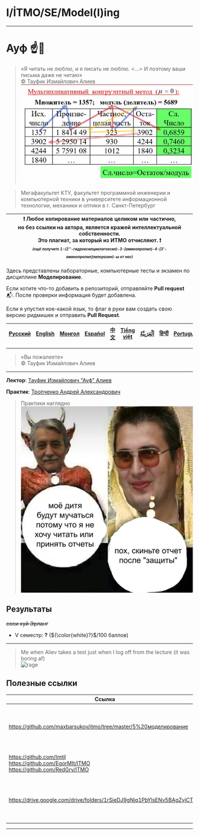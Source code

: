 # I/İTMO/SE/Model(l)ing

---

# Ауф ☝️🐺
> «Я читать не люблю, и я писать не люблю. <...> И поэтому ваши письма даже не читаю»\
© Тауфик Измайлович Алиев
> ![a fucking clock factory lol](/img/charts/arrows.png)

> Мегафакультет КТУ, факультет программной инженерии и компьютерной техники в университете информационной технологии, механики и оптики в г. Санкт-Петербург

| :exclamation: <b>Любое копирование материалов целиком или частично,<br>но без ссылки на автора, является кражей интеллектуальной собственности.<br>Это плагиат, за который из ИТМО отчисляют.</b> :exclamation:<br><sub><sup><i>(ещё получите 1-(2’’-гидроксилциклогексил)-3-[аминопропил]-4-[3’-аминопропил]пиперазин)-ы от нас)</sup></sub></b> |
|---------------------------------------------------------------------------------------------------------------------------------------------------------------------------------------------------------------------------------------------------------------------------------------------------------------------------------------------------|

Здесь представлены лабораторные, компьютерные тесты и экзамен по дисциплине **Моделирование**.

Если хотите что-то добавить в репозиторий, отправляйте **Pull request** :mailbox_with_mail:. После проверки информация будет добавлена.

Если я упустил кое-какой язык, то флаг в руки вам создать свою версию ридмишек и отправить **Pull Request**.

| [<strong>Русский</strong>](https://github.com/XVIIStarPlatinum/itmo/blob/master/Software%20Engineering/Modeling/README.md) | [<strong>English</strong>](https://github.com/XVIIStarPlatinum/itmo/blob/master/Software%20Engineering/Modeling/.docs/README_EN.md) | [<strong>Монгол</strong>](https://github.com/XVIIStarPlatinum/itmo/blob/master/Software%20Engineering/Modeling/.docs/README_MN.md) | [<strong>Español</strong>](https://github.com/XVIIStarPlatinum/itmo/blob/master/Software%20Engineering/Modeling/.docs/README_ES.md) | [<strong>中文</strong>](https://github.com/XVIIStarPlatinum/itmo/blob/master/Software%20Engineering/Modeling/.docs/README_CN.md) | [<strong>Tiếng việt</strong>](https://github.com/XVIIStarPlatinum/itmo/blob/master/Software%20Engineering/Modeling/.docs/README_VN.md) | [<strong><p dir="rtl" lang="ar">اَلْعَرَبِيَّةُ</p></strong>](https://github.com/XVIIStarPlatinum/itmo/blob/master/Software%20Engineering/Modeling/.docs/README_AR.md) | [<strong>हिन्दी</strong>](https://github.com/XVIIStarPlatinum/itmo/blob/master/Software%20Engineering/Modeling/.docs/README_IN.md) | [<strong>Português</strong>](https://github.com/XVIIStarPlatinum/itmo/blob/master/Software%20Engineering/Modeling/.docs/README_PT.md) |
|----------------------------------------------------------------------------------------------------------------------------|-------------------------------------------------------------------------------------------------------------------------------------|------------------------------------------------------------------------------------------------------------------------------------|-------------------------------------------------------------------------------------------------------------------------------------|--------------------------------------------------------------------------------------------------------------------------------|----------------------------------------------------------------------------------------------------------------------------------------|------------------------------------------------------------------------------------------------------------------------------------------------------------------------|------------------------------------------------------------------------------------------------------------------------------------|---------------------------------------------------------------------------------------------------------------------------------------|

---
> «Вы пожалеете»\
© Тауфик Измайлович Алиев
---
**Лектор**: [Тауфик Измайлович "Ауф" Алиев](https://my.itmo.ru/persons/100040)

**Практик**: [Тропченко Андрей Александрович](https://my.itmo.ru/persons/111848)
> Практики наглядно\
> ![Topchenko](/img/memes/my-child-will.png)

## Результаты
<s>соси хуй Эрланг</s>
- V семестр: **?** (${\color{white}?}$/100 баллов)
---

> Me when Aliev takes a test just when I log off from the lecture (it was boring af)\
> ![rage](/img/gifs/rage.gif)

## Полезные ссылки <a name="links"></a>
| Ссылка                                                                                            | Описание                                                                       |
|---------------------------------------------------------------------------------------------------|--------------------------------------------------------------------------------|
| https://github.com/maxbarsukov/itmo/tree/master/5%20моделирование                                 | Лабы от 🦡-а (он сдал самому Ауфу, так что рекомендую вам тоже туда заглянуть) |
| https://github.com/Imtjl <br> https://github.com/EgorMIt/ITMO <br> https://github.com/RedGry/ITMO | Много готовых лабораторных работ, тестов и гайдов                              |
| https://drive.google.com/drive/folders/1rSieDJ9gNiq1PbYlsENv5BAgZyjCTSj9                          | Все необходимые материалы для сдачи УИР или компьютерных тестов                |

---
